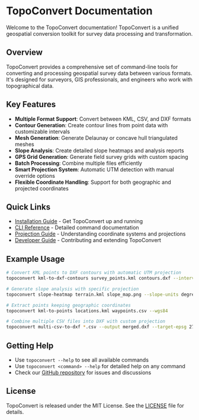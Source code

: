 # TopoConvert Documentation

Welcome to the TopoConvert documentation! TopoConvert is a unified geospatial conversion toolkit for survey data processing and transformation.

## Overview

TopoConvert provides a comprehensive set of command-line tools for converting and processing geospatial survey data between various formats. It's designed for surveyors, GIS professionals, and engineers who work with topographical data.

## Key Features

- **Multiple Format Support**: Convert between KML, CSV, and DXF formats
- **Contour Generation**: Create contour lines from point data with customizable intervals
- **Mesh Generation**: Generate Delaunay or concave hull triangulated meshes
- **Slope Analysis**: Create detailed slope heatmaps and analysis reports
- **GPS Grid Generation**: Generate field survey grids with custom spacing
- **Batch Processing**: Combine multiple files efficiently
- **Smart Projection System**: Automatic UTM detection with manual override options
- **Flexible Coordinate Handling**: Support for both geographic and projected coordinates

## Quick Links

- [Installation Guide](installation.md) - Get TopoConvert up and running
- [CLI Reference](cli_reference.md) - Detailed command documentation
- [Projection Guide](projection_guide.md) - Understanding coordinate systems and projections
- [Developer Guide](developer_guide.md) - Contributing and extending TopoConvert

## Example Usage

```bash
# Convert KML points to DXF contours with automatic UTM projection
topoconvert kml-to-dxf-contours survey_points.kml contours.dxf --interval 0.5

# Generate slope analysis with specific projection
topoconvert slope-heatmap terrain.kml slope_map.png --slope-units degrees

# Extract points keeping geographic coordinates
topoconvert kml-to-points locations.kml waypoints.csv --wgs84

# Combine multiple CSV files into DXF with custom projection
topoconvert multi-csv-to-dxf *.csv --output merged.dxf --target-epsg 27700
```

## Getting Help

- Use `topoconvert --help` to see all available commands
- Use `topoconvert <command> --help` for detailed help on any command
- Check our [GitHub repository](https://github.com/DavGarcia/topoconvert) for issues and discussions

## License

TopoConvert is released under the MIT License. See the [LICENSE](../LICENSE) file for details.